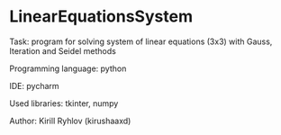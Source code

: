 # LinearEquationsSystem


Task: program for solving system of linear equations (3x3) with Gauss, Iteration and Seidel methods


Programming language: python

IDE: pycharm

Used libraries: tkinter, numpy


Author: Kirill Ryhlov (kirushaaxd)
